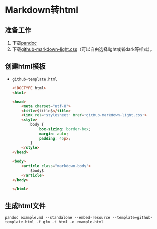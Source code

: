 # Markdown转html

## 准备工作

1. 下载[pandoc](https://github.com/jgm/pandoc/releases/latest)
1. 下载[github-markdown-light.css](https://github.com/sindresorhus/github-markdown-css)（可以自由选择light或者dark等样式）。

## 创建html模板

+ `github-template.html`

    ```html
    <!DOCTYPE html>
    <html>

    <head>
        <meta charset="utf-8">
        <title>$title$</title>
        <link rel="stylesheet" href="github-markdown-light.css">
        <style>
            body {
                box-sizing: border-box;
                margin: auto;
                padding: 45px;
            }
        </style>
    </head>

    <body>
        <article class="markdown-body">
            $body$
        </article>
    </body>

    </html>
    ```

## 生成html文件

```shell
pandoc example.md --standalone --embed-resource --template=github-template.html -f gfm -t html -o example.html
```
